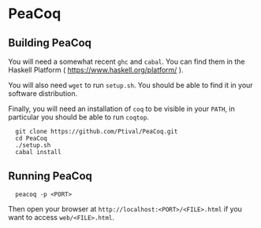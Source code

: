 PeaCoq
======

Building PeaCoq
---------------

You will need a somewhat recent `ghc` and `cabal`. You can find them in the Haskell Platform ( https://www.haskell.org/platform/ ).

You will also need `wget` to run `setup.sh`. You should be able to find it in your software distribution.

Finally, you will need an installation of `coq` to be visible in your `PATH`, in particular you should be able to run `coqtop`.

```
  git clone https://github.com/Ptival/PeaCoq.git
  cd PeaCoq
  ./setup.sh
  cabal install
```
  
Running PeaCoq
--------------

```
  peacoq -p <PORT>
```
  
Then open your browser at `http://localhost:<PORT>/<FILE>.html` if you want to access `web/<FILE>.html`.
